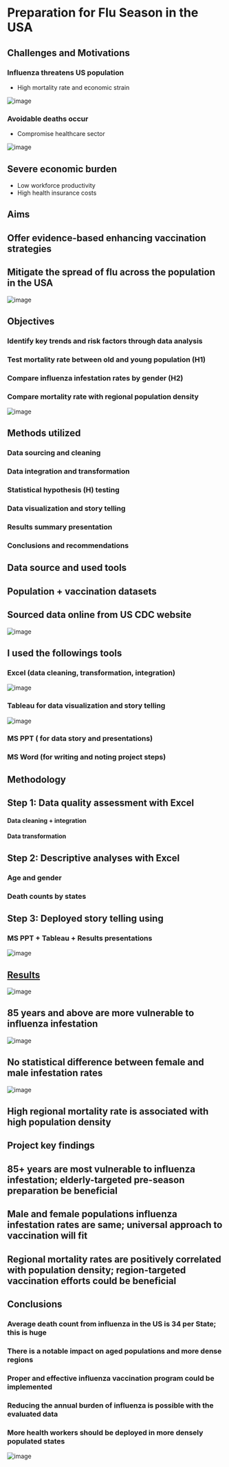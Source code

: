# Preparation for Flu Season in the USA

## Challenges and Motivations

### Influenza threatens US population
- High mortality rate and economic strain

![image](https://github.com/OnonaChukwu/Flu-Season-Preparation/assets/155753951/3780569f-91ad-4c78-be79-d8e45cea6161)

### Avoidable deaths occur
- Compromise healthcare sector

![image](https://github.com/OnonaChukwu/Flu-Season-Preparation/assets/155753951/9c60fa57-0544-4fb4-a1f5-35d5273ca7fe)

## Severe economic burden
- Low workforce productivity
- High health insurance costs

## Aims
## Offer evidence-based enhancing vaccination strategies
## Mitigate the spread of flu across the population in the USA
![image](https://github.com/OnonaChukwu/Flu-Season-Preparation/assets/155753951/db8d2f5c-257c-4e37-b935-908aa5ba9b01)

## Objectives
### Identify key trends and risk factors through data analysis
### Test mortality rate between old and young population (H1)
### Compare influenza infestation rates by gender (H2)
### Compare mortality rate with regional population density
![image](https://github.com/OnonaChukwu/Flu-Season-Preparation/assets/155753951/06a467df-6e86-4657-9615-c4aa46dbcb36)

## Methods utilized
### Data sourcing and cleaning
### Data integration and transformation
### Statistical hypothesis (H) testing
### Data visualization and story telling
### Results summary presentation
### Conclusions and recommendations

## Data source and used tools
## Population + vaccination datasets
## Sourced data online from US CDC website
![image](https://github.com/OnonaChukwu/Flu-Season-Preparation/assets/155753951/a69b1c9c-0ddf-4e8f-87e7-c0e2e80102a0)

## I used the followings tools
### Excel (data cleaning, transformation, integration) 
![image](https://github.com/OnonaChukwu/Flu-Season-Preparation/assets/155753951/64938b14-d6d3-4fde-a11a-50896e41ffda)
### Tableau for data visualization and story telling 
![image](https://github.com/OnonaChukwu/Flu-Season-Preparation/assets/155753951/ee70e3da-8beb-4d77-ac18-41f2f06a6ebf)
### MS PPT ( for data story and presentations)
### MS Word (for writing and noting project steps)

## Methodology
## Step 1: Data quality assessment with Excel
#### Data cleaning + integration
#### Data transformation

## Step 2: Descriptive analyses with Excel
### Age and gender
### Death counts by states

## Step 3: Deployed story telling using
### MS PPT + Tableau + Results presentations
![image](https://github.com/OnonaChukwu/Flu-Season-Preparation/assets/155753951/d14c6688-81e9-42b5-ad33-b9ce34066f5c)

## [Results](https://public.tableau.com/app/profile/charles.ikenna.nwankwo/viz/Influenzadatastory_17054380510140/Deathcountbyage)
![image](https://github.com/OnonaChukwu/Flu-Season-Preparation/assets/155753951/0f499a4e-e181-432c-9ceb-797b04b0f545)
## 85 years and above are more vulnerable to influenza infestation

![image](https://github.com/OnonaChukwu/Flu-Season-Preparation/assets/155753951/9bb7a549-6018-47aa-8312-1eb0f5abfc14)
## No statistical difference between female and male infestation rates

![image](https://github.com/OnonaChukwu/Flu-Season-Preparation/assets/155753951/8dc8c4b0-8725-483b-a038-bf1144987c32)
## High regional mortality rate is associated with high population density

## Project key findings

## 85+ years are most vulnerable to influenza infestation; elderly-targeted pre-season preparation be beneficial

## Male and female populations influenza infestation rates are same; universal approach to vaccination will fit

## Regional mortality rates are positively correlated with population density; region-targeted vaccination efforts could be beneficial

## Conclusions

### Average death count from influenza in the US is 34 per State; this is huge
### There is a notable impact on aged populations and more dense regions
### Proper and effective influenza vaccination program could be implemented
### Reducing the annual burden of influenza is possible with the evaluated data 
### More health workers should be deployed in more densely populated states
![image](https://github.com/OnonaChukwu/Flu-Season-Preparation/assets/155753951/19ccd6da-6c21-4f19-a6cc-4ed4fab91ad8)

